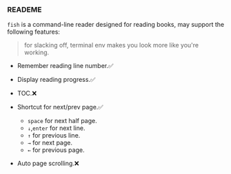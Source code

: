 ### READEME

`fish` is a command-line reader designed for reading books, may support the following features:

> for slacking off, terminal env makes you look more like you're working.

- Remember reading line number.✅

- Display reading progress.✅

- TOC.❌

- Shortcut for next/prev page.✅

  - `space` for next half page.
  - `↓`,`enter` for next line.
  - `↑` for previous line.
  - `→` for next page.
  - `←` for previous page.

- Auto page scrolling.❌